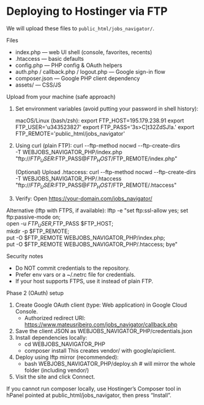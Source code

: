 Deploying to Hostinger via FTP
==============================

We will upload these files to `public_html/jobs_navigator/`.

Files
- index.php — web UI shell (console, favorites, recents)
- .htaccess — basic defaults
- config.php — PHP config & OAuth helpers
- auth.php / callback.php / logout.php — Google sign-in flow
- composer.json — Google PHP client dependency
- assets/ — CSS/JS

Upload from your machine (safe approach)
1) Set environment variables (avoid putting your password in shell history):

   macOS/Linux (bash/zsh):
   export FTP_HOST=195.179.238.91
   export FTP_USER='u343523827'
   export FTP_PASS='3s>C]t32ZdSJ!a.'
   export FTP_REMOTE='public_html/jobs_navigator'

2) Using curl (plain FTP):
   curl --ftp-method nocwd --ftp-create-dirs \
     -T WEBJOBS_NAVIGATOR_PHP/index.php \
     "ftp://$FTP_USER:$FTP_PASS@$FTP_HOST/$FTP_REMOTE/index.php"

   (Optional) Upload .htaccess:
   curl --ftp-method nocwd --ftp-create-dirs \
     -T WEBJOBS_NAVIGATOR_PHP/.htaccess \
     "ftp://$FTP_USER:$FTP_PASS@$FTP_HOST/$FTP_REMOTE/.htaccess"

3) Verify:
   Open https://your-domain.com/jobs_navigator/

Alternative (lftp with FTPS, if available):
   lftp -e "set ftp:ssl-allow yes; set ftp:passive-mode on; \
             open -u $FTP_USER,$FTP_PASS $FTP_HOST; \
             mkdir -p $FTP_REMOTE; \
             put -O $FTP_REMOTE WEBJOBS_NAVIGATOR_PHP/index.php; \
             put -O $FTP_REMOTE WEBJOBS_NAVIGATOR_PHP/.htaccess; bye"

Security notes
- Do NOT commit credentials to the repository.
- Prefer env vars or a ~/.netrc file for credentials.
- If your host supports FTPS, use it instead of plain FTP.

Phase 2 (OAuth) setup
1) Create Google OAuth client (type: Web application) in Google Cloud Console.
   - Authorized redirect URI: https://www.mateusribeiro.com/jobs_navigator/callback.php
2) Save the client JSON as WEBJOBS_NAVIGATOR_PHP/credentials.json
3) Install dependencies locally:
   - cd WEBJOBS_NAVIGATOR_PHP
   - composer install
   This creates vendor/ with google/apiclient.
4) Deploy using lftp mirror (recommended):
   - bash WEBJOBS_NAVIGATOR_PHP/deploy.sh   # will mirror the whole folder (including vendor/)
5) Visit the site and click Connect.

If you cannot run composer locally, use Hostinger’s Composer tool in hPanel pointed at public_html/jobs_navigator, then press “Install”.
